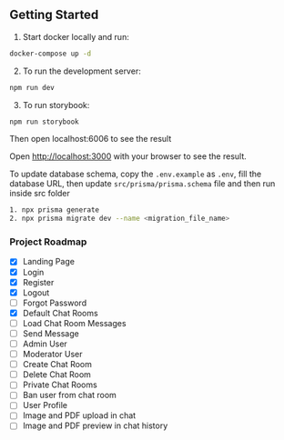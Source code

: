 ## Getting Started

1. Start docker locally and run:

```bash
docker-compose up -d
```

2. To run the development server:

```bash
npm run dev
```

3. To run storybook:

```bash
npm run storybook
```

Then open localhost:6006 to see the result

Open [http://localhost:3000](http://localhost:3000) with your browser to see the result.

To update database schema, copy the `.env.example` as `.env`, fill the database URL, then update
```src/prisma/prisma.schema``` file and then run inside src folder

```bash
1. npx prisma generate
2. npx prisma migrate dev --name <migration_file_name>
```

### Project Roadmap

- [x] Landing Page
- [x] Login
- [x] Register
- [x] Logout
- [ ] Forgot Password
- [x] Default Chat Rooms
- [ ] Load Chat Room Messages
- [ ] Send Message
- [ ] Admin User
- [ ] Moderator User
- [ ] Create Chat Room
- [ ] Delete Chat Room
- [ ] Private Chat Rooms
- [ ] Ban user from chat room
- [ ] User Profile
- [ ] Image and PDF upload in chat
- [ ] Image and PDF preview in chat history